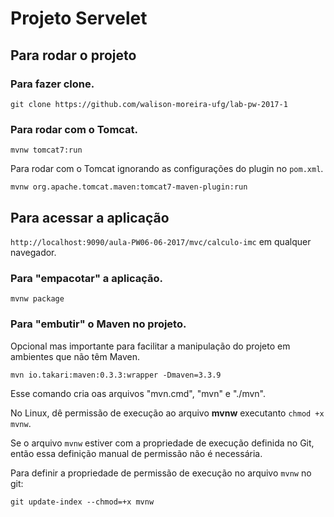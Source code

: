 # Projeto Servelet

## Para rodar o projeto

### Para fazer clone.

`git clone https://github.com/walison-moreira-ufg/lab-pw-2017-1`

### Para rodar com o Tomcat.

`mvnw tomcat7:run`

Para rodar com o Tomcat ignorando as configurações do plugin no `pom.xml`.

`mvnw org.apache.tomcat.maven:tomcat7-maven-plugin:run`

## Para acessar a aplicação

`http://localhost:9090/aula-PW06-06-2017/mvc/calculo-imc` em qualquer navegador.

### Para "empacotar" a aplicação.

`mvnw package`

### Para "embutir" o Maven no projeto.

Opcional mas importante para facilitar a manipulação do projeto em ambientes que não têm Maven.

`mvn io.takari:maven:0.3.3:wrapper -Dmaven=3.3.9`

Esse comando cria oas arquivos "mvn.cmd", "mvn" e "./mvn".

No Linux, dê permissão de execução ao arquivo **mvnw** executanto `chmod +x mvnw`.

Se o arquivo `mvnw` estiver com a propriedade de execução definida no Git, então essa definição manual de permissão não é necessária.

Para definir a propriedade de permissão de execução no arquivo `mvnw` no git:

`git update-index --chmod=+x mvnw`

